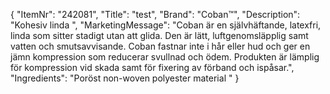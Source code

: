 {
  "ItemNr": "242081",
  "Title": "test",
  "Brand": "Coban™",
  "Description": "Kohesiv linda ",
  "MarketingMessage": "Coban är en självhäftande, latexfri,  linda som sitter stadigt utan att glida. Den är lätt, luftgenomsläpplig samt vatten och smutsavvisande.  Coban fastnar inte i hår eller hud och ger en jämn kompression som reducerar svullnad och ödem.  Produkten är lämplig för kompression vid skada samt för fixering av förband och ispåsar.",
  "Ingredients": "Poröst non-woven polyester material "
}